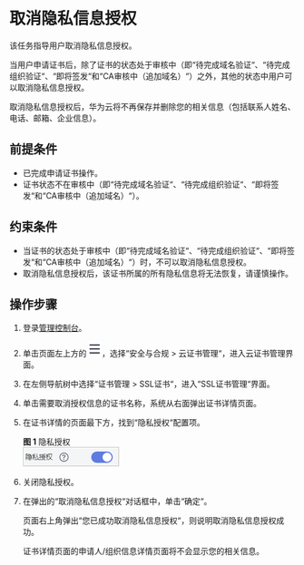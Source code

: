 # 取消隐私信息授权<a name="ZH-CN_TOPIC_0162235677"></a>

该任务指导用户取消隐私信息授权。

当用户申请证书后，除了证书的状态处于审核中（即“待完成域名验证“、“待完成组织验证“、“即将签发“和“CA审核中（追加域名）“）之外，其他的状态中用户可以取消隐私信息授权。

取消隐私信息授权后，华为云将不再保存并删除您的相关信息（包括联系人姓名、电话、邮箱、企业信息）。

## 前提条件<a name="zh-cn_topic_0000001124519777_zh-cn_topic_0162235677_section556861155951"></a>

-   已完成申请证书操作。
-   证书状态不在审核中（即“待完成域名验证“、“待完成组织验证“、“即将签发“和“CA审核中（追加域名）“）。

## 约束条件<a name="zh-cn_topic_0000001124519777_zh-cn_topic_0162235677_section17370174017582"></a>

-   当证书的状态处于审核中（即“待完成域名验证“、“待完成组织验证“、“即将签发“和“CA审核中（追加域名）“）时，不可以取消隐私信息授权。
-   取消隐私信息授权后，该证书所属的所有隐私信息将无法恢复，请谨慎操作。

## 操作步骤<a name="zh-cn_topic_0000001124519777_zh-cn_topic_0162235677_section440385915430"></a>

1.  登录[管理控制台](https://console.huaweicloud.com/)。
2.  单击页面左上方的![](figures/icon-servicelist.png)，选择“安全与合规  \>  云证书管理“，进入云证书管理界面。
3.  在左侧导航树中选择“证书管理  \>  SSL证书“，进入“SSL证书管理“界面。

1.  单击需要取消授权信息的证书名称，系统从右面弹出证书详情页面。
2.  在证书详情的页面最下方，找到“隐私授权“配置项。

    **图 1**  隐私授权<a name="zh-cn_topic_0000001124519777_zh-cn_topic_0162235677_fig158521410191"></a>  
    ![](figures/隐私授权.png "隐私授权")

3.  关闭隐私授权。
4.  在弹出的“取消隐私信息授权“对话框中，单击“确定“。

    页面右上角弹出“您已成功取消隐私信息授权“，则说明取消隐私信息授权成功。

    证书详情页面的申请人/组织信息详情页面将不会显示您的相关信息。


